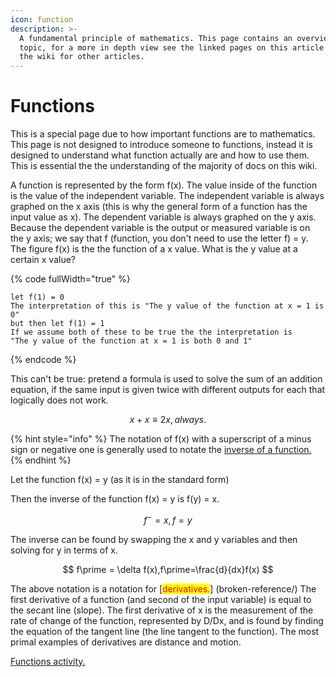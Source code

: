 ```yaml
---
icon: function
description: >-
  A fundamental principle of mathematics. This page contains an overview of the
  topic, for a more in depth view see the linked pages on this article or search
  the wiki for other articles.
---
```


# Functions

This is a special page due to how important functions are to mathematics. This page is not designed to introduce someone to functions, instead it is designed to understand what function actually are and how to use them. This is essential the the understanding of the majority of docs on this wiki.

A function is represented by the form f(x). The value inside of the function is the value of the independent variable. The independent variable is always graphed on the x axis (this is why the general form of a function has the input value as x). The dependent variable is always graphed on the y axis. Because the dependent variable is the output or measured variable is on the y axis; we say that f (function, you don't need to use the letter f) = y. The figure f(x) is the the function of a x value. What is the y value at a certain x value?

{% code fullWidth="true" %}
```mathml
let f(1) = 0
The interpretation of this is "The y value of the function at x = 1 is 0"
but then let f(1) = 1
If we assume both of these to be true the the interpretation is 
"The y value of the function at x = 1 is both 0 and 1"
```
{% endcode %}

This can't be true: pretend a formula is used to solve the sum of an addition equation, if the same input is given twice with different outputs for each that logically does not work.

$$
x+x \equiv 2x, always.
$$

{% hint style="info" %}
The notation of f(x) with a superscript of a minus sign or negative one is generally used to notate the [inverse of a function.](function-catalog/inverse-functions.md)
{% endhint %}

Let the function f(x) = y (as it is in the standard form)

Then the inverse of the function f(x) = y is f(y) = x.

$$
f^- = x, f=y
$$

The inverse can be found by swapping the x and y variables and then solving for y in terms of x.

$$
f\prime = \delta f(x),f\prime=\frac{d}{dx}f(x)
$$

The above notation is a notation for \[<mark style="color:red;">derivatives.</mark>] (broken-reference/) The first derivative of a function (and second of the input variable) is equal to the secant line (slope). The first derivative of x is the measurement of the rate of change of the function, represented by D/Dx, and is found by finding the equation of the tangent line (the line tangent to the function). The most primal examples of derivatives are distance and motion.

[Functions activity.](../activities/functions.md)
